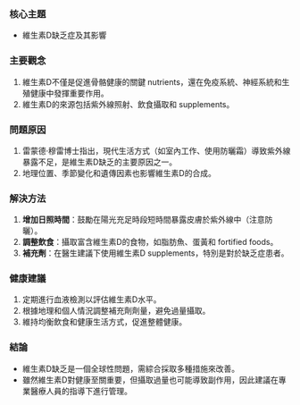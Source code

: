 ### 核心主題  
- 維生素D缺乏症及其影響  

### 主要觀念  
1. 維生素D不僅是促進骨骼健康的關鍵 nutrients，還在免疫系統、神經系統和生殖健康中發揮重要作用。  
2. 維生素D的來源包括紫外線照射、飲食攝取和 supplements。  

### 問題原因  
1. 雷蒙德·穆雷博士指出，現代生活方式（如室內工作、使用防曬霜）導致紫外線暴露不足，是維生素D缺乏的主要原因之一。  
2. 地理位置、季節變化和遺傳因素也影響維生素D的合成。  

### 解決方法  
1. **增加日照時間**：鼓勵在陽光充足時段短時間暴露皮膚於紫外線中（注意防曬）。  
2. **調整飲食**：攝取富含維生素D的食物，如脂肪魚、蛋黃和 fortified foods。  
3. **補充劑**：在醫生建議下使用維生素D supplements，特別是對於缺乏症患者。  

### 健康建議  
1. 定期進行血液檢測以評估維生素D水平。  
2. 根據地理和個人情況調整補充劑劑量，避免過量攝取。  
3. 維持均衡飲食和健康生活方式，促進整體健康。  

### 結論  
- 維生素D缺乏是一個全球性問題，需綜合採取多種措施來改善。  
- 雖然維生素D對健康至關重要，但攝取過量也可能導致副作用，因此建議在專業醫療人員的指導下進行管理。